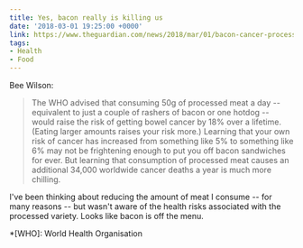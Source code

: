 ```yaml
---
title: Yes, bacon really is killing us
date: '2018-03-01 19:25:00 +0000'
link: https://www.theguardian.com/news/2018/mar/01/bacon-cancer-processed-meats-nitrates-nitrites-sausages
tags:
- Health
- Food
---
```

Bee Wilson:

> The WHO advised that consuming 50g of processed meat a day -- equivalent to just a couple of rashers of bacon or one hotdog -- would raise the risk of getting bowel cancer by 18% over a lifetime. (Eating larger amounts raises your risk more.) Learning that your own risk of cancer has increased from something like 5% to something like 6% may not be frightening enough to put you off bacon sandwiches for ever. But learning that consumption of processed meat causes an additional 34,000 worldwide cancer deaths a year is much more chilling.

I've been thinking about reducing the amount of meat I consume -- for many reasons -- but wasn't aware of the health risks associated with the processed variety. Looks like bacon is off the menu.

*[WHO]: World Health Organisation
